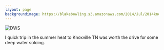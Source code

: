 ```yaml
---
layout: page
backgroundimage: https://blakebowling.s3.amazonaws.com/2014/Jul/2014knox_DWS-1406173575055.jpg
---
```



![DWS](https://blakebowling.s3.amazonaws.com/2014/Jul/2014knox_DWS-1406173575055.jpg)

I quick trip in the summer heat to Knoxville TN was worth the drive for some deep water soloing.